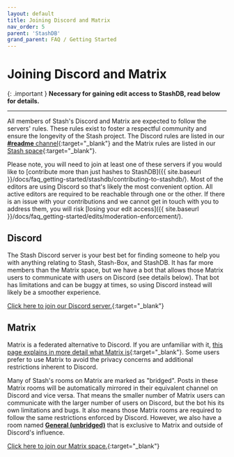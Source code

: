 ```yaml
---
layout: default
title: Joining Discord and Matrix
nav_order: 5
parent: 'StashDB'
grand_parent: FAQ / Getting Started
---
```


# Joining Discord and Matrix

{: .important }
**Necessary for gaining edit access to StashDB, read below for details.**

---

All members of Stash's Discord and Matrix are expected to follow the servers' rules. These rules exist to foster a respectful community and ensure the longevity of the Stash project. The Discord rules are listed in our [**#readme** channel](https://discord.com/channels/559159668438728723/819802026988273674){:target="_blank"} and the Matrix rules are listed in our [Stash space](https://matrix.to/#/#stashapp:unredacted.org){:target="_blank"}.

Please note, you will need to join at least one of these servers if you would like to [contribute more than just hashes to StashDB]({{ site.baseurl }}/docs/faq_getting-started/stashdb/contributing-to-stashdb/). Most of the editors are using Discord so that's likely the most convenient option. All active editors are required to be reachable through one or the other. If there is an issue with your contributions and we cannot get in touch with you to address them, you will risk [losing your edit access]({{ site.baseurl }}/docs/faq_getting-started/edits/moderation-enforcement/).

## Discord

The Stash Discord server is your best bet for finding someone to help you with anything relating to Stash, Stash-Box, and StashDB. It has far more members than the Matrix space, but we have a bot that allows those Matrix users to communicate with users on Discord (see details below). That bot has limitations and can be buggy at times, so using Discord instead will likely be a smoother experience.

[Click here to join our Discord server.](https://discord.gg/2TsNFKt){:target="_blank"}

## Matrix

Matrix is a federated alternative to Discord. If you are unfamiliar with it, [this page explains in more detail what Matrix is](https://docs.stashapp.cc/matrix/){:target="_blank"}. Some users prefer to use Matrix to avoid the privacy concerns and additional restrictions inherent to Discord.

Many of Stash's rooms on Matrix are marked as "bridged". Posts in these Matrix rooms will be automatically mirrored in their equivalent channel on Discord and vice versa. That means the smaller number of Matrix users can communicate with the larger number of users on Discord, but the bot his its own limitations and bugs. It also means those Matrix rooms are required to follow the same restrictions enforced by Discord. However, we also have a room named [**General (unbridged)**](https://matrix.to/#/#stash-general-unbridged:unredacted.org) that is exclusive to Matrix and outside of Discord's influence.

[Click here to join our Matrix space.](https://matrix.to/#/#stashapp:unredacted.org){:target="_blank"}
